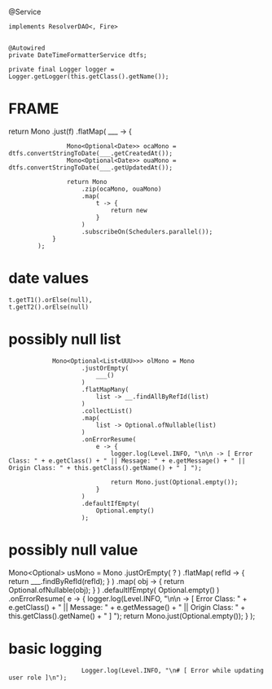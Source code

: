 
@Service

    implements ResolverDAO<, Fire>


    @Autowired
    private DateTimeFormatterService dtfs;

    private final Logger logger = Logger.getLogger(this.getClass().getName());

# FRAME

return Mono
            .just(f)
            .flatMap(
                ___ -> { 

                    Mono<Optional<Date>> ocaMono = dtfs.convertStringToDate(___.getCreatedAt());
                    Mono<Optional<Date>> ouaMono = dtfs.convertStringToDate(___.getUpdatedAt());

                    return Mono
                        .zip(ocaMono, ouaMono)
                        .map(
                            t -> {
                                return new 
                            }
                        )
                        .subscribeOn(Schedulers.parallel());
                }
            );

            
# date values


    t.getT1().orElse(null),
    t.getT2().orElse(null)

# possibly null list

                Mono<Optional<List<UUU>>> olMono = Mono
                        .justOrEmpty(
                            ___()
                        )
                        .flatMapMany(
                            list -> __.findAllByRefId(list)
                        )
                        .collectList()
                        .map(
                            list -> Optional.ofNullable(list)
                        )
                        .onErrorResume(
                            e -> { 
                                logger.log(Level.INFO, "\n\n -> [ Error Class: " + e.getClass() + " || Message: " + e.getMessage() + " || Origin Class: " + this.getClass().getName() + " ] ");

                                return Mono.just(Optional.empty());
                            }
                        )
                        .defaultIfEmpty(
                            Optional.empty()
                        );

# possibly null value

Mono<Optional<UUU>> usMono = Mono
                        .justOrEmpty(
                            ?
                        )
                        .flatMap(
                            refId -> {
                                return ___.findByRefId(refId);
                            }
                        )
                        .map(
                            obj -> {
                                return Optional.ofNullable(obj);
                            }
                        )
                        .defaultIfEmpty(
                            Optional.empty()
                        )
                        .onErrorResume(
                            e -> {
                                logger.log(Level.INFO, "\n\n -> [ Error Class: " + e.getClass() + " || Message: " + e.getMessage() + " || Origin Class: " + this.getClass().getName() + " ] ");
                                return Mono.just(Optional.empty());
                            }
                        );

# basic logging

                        Logger.log(Level.INFO, "\n# [ Error while updating user role ]\n");
